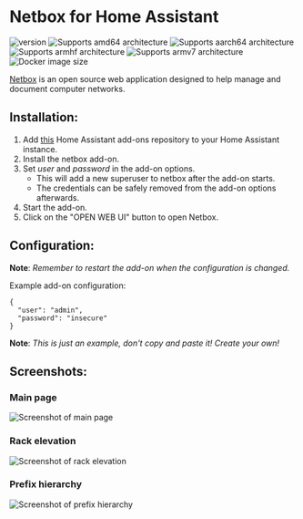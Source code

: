 # Netbox for Home Assistant

![version][version-shield]
![Supports amd64 architecture][amd64-shield]
![Supports aarch64 architecture][aarch64-shield]
![Supports armhf architecture][armhf-shield]
![Supports armv7 architecture][armv7-shield]
![Docker image size][image-size-shield]

[Netbox](https://github.com/netbox-community/netbox) is an open source web application designed to help manage and document computer networks. 

## Installation:

1. Add [this](https://github.com/casperklein/homeassistant-addons) Home Assistant add-ons repository to your Home Assistant instance.
1. Install the netbox add-on.
1. Set *user* and *password* in the add-on options.
    * This will add a new superuser to netbox after the add-on starts.
    * The credentials can be safely removed from the add-on options afterwards.
1. Start the add-on.
1. Click on the "OPEN WEB UI" button to open Netbox.

## Configuration:

**Note**: _Remember to restart the add-on when the configuration is changed._

Example add-on configuration:

    {
      "user": "admin",
      "password": "insecure"
    }

**Note**: _This is just an example, don't copy and paste it! Create your own!_

## Screenshots:

### Main page
![Screenshot of main page](https://raw.githubusercontent.com/netbox-community/netbox/develop/docs/media/screenshot1.png "Main page")

### Rack elevation
![Screenshot of rack elevation](https://raw.githubusercontent.com/netbox-community/netbox/develop/docs/media//screenshot2.png "Rack elevation")

### Prefix hierarchy
![Screenshot of prefix hierarchy](https://raw.githubusercontent.com/netbox-community/netbox/develop/docs/media/screenshot3.png "Prefix hierarchy")

[aarch64-shield]: https://img.shields.io/badge/aarch64-yes-blue.svg
[amd64-shield]: https://img.shields.io/badge/amd64-yes-blue.svg
[armhf-shield]: https://img.shields.io/badge/armhf-yes-blue.svg
[armv7-shield]: https://img.shields.io/badge/armv7-yes-blue.svg
[version-shield]: https://img.shields.io/badge/dynamic/json?color=blue&label=version&query=version&url=https%3A%2F%2Fraw.githubusercontent.com%2Fcasperklein%2Fhomeassistant-addons%2Fmaster%2Fnetbox%2Fconfig.json
[image-size-shield]: https://img.shields.io/docker/image-size/casperklein/homeassistant-netbox/latest
